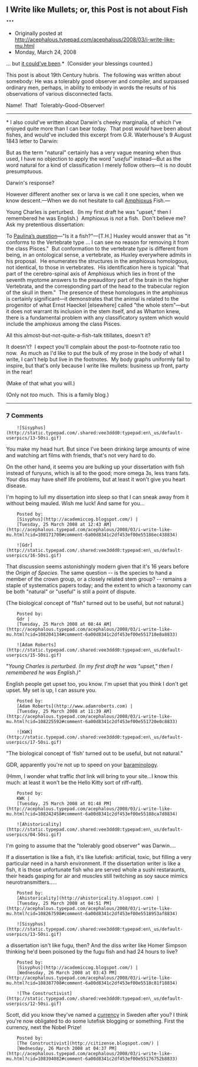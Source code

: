 ## I Write like Mullets; or, this Post is not about Fish ...

 * Originally posted at http://acephalous.typepad.com/acephalous/2008/03/i-write-like-mu.html
 * Monday, March 24, 2008



... but [it could've been](http://www.molecularevolution.org/mbl/resources/amphioxus/).\*  (Consider your blessings counted.)

This post is about 19th Century hubris.  The following was written about somebody:
He was a tolerably good observer and compiler, and surpassed ordinary men, perhaps, in ability to embody in words the results of his observations of various disconnected facts.

Name!  That!  Tolerably-Good-Observer!  

* * *

\*
I also could've written about Darwin's cheeky marginalia, of which I've enjoyed quite more than I can bear today.  That post _would_ have been about fishes, and would've included this excerpt from G.R. Waterhouse's 9 August 1843 letter to Darwin:

But as the term "natural" certainly has a very vague meaning when thus used, I have no objection to apply the word "_useful_" instead—But as the word natural for a kind of classification I merely follow others—it is no doubt presumptuous.

Darwin's response?

However different another sex or larva is we call it one species, when we know descent.—When we do not hesitate to call [Amphioxus](http://acephalous.typepad.com/acephalous/2008/03/you-people-suck.html) Fish.—

Young Charles is perturbed.  (In my first draft he was "upset," then I remembered he was English.)  Amphioxus is _not_ a fish.  Don't believe me?  Ask my pretentious dissertation:

To [Paulina’s question](http://acephalous.typepad.com/acephalous/2007/07/simple-question.html)—"Is it a fish?"—[T.H.] Huxley would answer that as "it conforms to the Vertebrate type ... I can see no reason for removing it from the class Pisces."  But conformation to the vertebrate _type_ is different from being, in an ontological sense, a vertebrate, as Huxley everywhere admits in his proposal.  He enumerates the structures in the amphioxus homologous, not identical, to those in vertebrates.  His identification here is typical: "that part of the cerebro-spinal axis of Amphioxus which lies in front of the seventh myotome answers to the preauditory part of the brain in the higher Vertebrata, and the corresponding part of the head to the trabecular region of the skull in them."  The presence of these homologues in the amphioxus is certainly significant—it demonstrates that the animal is related to the progenitor of what Ernst Haeckel [elsewhere] called "the whole stem"—but it does not warrant its inclusion in the stem itself, and as Wharton knew, there is a fundamental problem with any classificatory system which would include the amphioxus among the class Pisces.

All this almost-but-not-quite-a-fish-talk titillates, doesn't it?

It doesn't?  I expect you'll complain about the post-to-footnote ratio too now.  As much as I'd like to put the bulk of my prose in the body of what I write, I can't help but live in the footnotes.  My body graphs uniformly fail to inspire, but that's only because I write like mullets: business up front, party in the rear!  

(Make of that what you will.)

(Only not _too_ much.  This is a family blog.)

		

* * *

### 7 Comments 

		

                
[]()

	

		![Sisyphus](http://static.typepad.com/.shared:vee3ddd0:typepad:en\_us/default-userpics/13-50si.gif)
	

	

		

You make my head hurt. But since I've been drinking large amounts of wine and watching art films with friends, that's not very hard to do.

On the other hand, it seems you are bulking up your dissertation with fish instead of funyuns, which is all to the good; more omega 3s, less trans fats. Your diss may have shelf life problems, but at least it won't give you heart disease. 

I'm hoping to lull my dissertation into sleep so that I can sneak away from it without being mauled. Wish me luck! And same for you...

	

		Posted by:
		[Sisyphus](http://academiccog.blogspot.com/) |
		[Tuesday, 25 March 2008 at 12:43 AM](http://acephalous.typepad.com/acephalous/2008/03/i-write-like-mu.html?cid=108171700#comment-6a00d8341c2df453ef00e55186ec438834)

[]()

	

		![Gdr](http://static.typepad.com/.shared:vee3ddd0:typepad:en\_us/default-userpics/16-50si.gif)
	

	

		

That discussion seems astonishingly modern given that it's 16 years before the _Origin of Species_. The same question -- is the species to hand a member of the crown group, or a closely related stem group? -- remains a staple of systematics papers today; and the extent to which a taxonomy can be both "natural" or "useful" is still a point of dispute.

(The biological concept of "fish" turned out to be useful, but not natural.)

	

		Posted by:
		Gdr |
		[Tuesday, 25 March 2008 at 08:44 AM](http://acephalous.typepad.com/acephalous/2008/03/i-write-like-mu.html?cid=108204134#comment-6a00d8341c2df453ef00e551718e8a8833)

[]()

	

		![Adam Roberts](http://static.typepad.com/.shared:vee3ddd0:typepad:en\_us/default-userpics/15-50si.gif)
	

	

		

"_Young Charles is perturbed.  (In my first draft he was "upset," then I remembered he was English.)_"

English people get upset too, you know.  I'm upset that you think I don't get upset.  My set is up, I can assure you.

	

		Posted by:
		[Adam Roberts](http://www.adamroberts.com) |
		[Tuesday, 25 March 2008 at 11:39 AM](http://acephalous.typepad.com/acephalous/2008/03/i-write-like-mu.html?cid=108225592#comment-6a00d8341c2df453ef00e551720e0c8833)

[]()

	

		![KWK](http://static.typepad.com/.shared:vee3ddd0:typepad:en\_us/default-userpics/17-50si.gif)
	

	

		

"The biological concept of 'fish' turned out to be useful, but not natural."

GDR, apparently you're not up to speed on your [baraminology](http://en.wikipedia.org/wiki/Baraminology).

(Hmm, I wonder what traffic _that_ link will bring to your site...I know this much: at least it won't be the Hello Kitty sort of riff-raff).

	

		Posted by:
		KWK |
		[Tuesday, 25 March 2008 at 01:48 PM](http://acephalous.typepad.com/acephalous/2008/03/i-write-like-mu.html?cid=108242458#comment-6a00d8341c2df453ef00e55188ca7d8834)

[]()

	

		![Ahistoricality](http://static.typepad.com/.shared:vee3ddd0:typepad:en\_us/default-userpics/04-50si.gif)
	

	

		

I'm going to assume that the "tolerably good observer" was Darwin....

If a dissertation is like a fish, it's like lutefisk: artificial, toxic, but filling a very particular need in a harsh environment. If the dissertation writer is like a fish, it is those unfortunate fish who are served whole a sushi restaraunts, their heads gasping for air and muscles still twitching as soy sauce mimics neurotransmitters.....

	

		Posted by:
		[Ahistoricality](http://ahistoricality.blogspot.com) |
		[Tuesday, 25 March 2008 at 04:51 PM](http://acephalous.typepad.com/acephalous/2008/03/i-write-like-mu.html?cid=108267598#comment-6a00d8341c2df453ef00e5518953af8834)

[]()

	

		![Sisyphus](http://static.typepad.com/.shared:vee3ddd0:typepad:en\_us/default-userpics/13-50si.gif)
	

	

		

a dissertation isn't like fugu, then? And the diss writer like Homer Simpson thinking he'd been poisoned by the fugu fish and had 24 hours to live?

	

		Posted by:
		[Sisyphus](http://academiccog.blogspot.com/) |
		[Wednesday, 26 March 2008 at 03:43 PM](http://acephalous.typepad.com/acephalous/2008/03/i-write-like-mu.html?cid=108387708#comment-6a00d8341c2df453ef00e5518c81f18834)

[]()

	

		![The Constructivist](http://static.typepad.com/.shared:vee3ddd0:typepad:en\_us/default-userpics/12-50si.gif)
	

	

		

Scott, did you know they've named a [currency]() in Sweden after you?  I think you're now obligated to do some lutefisk blogging or something.  First the currency, next the Nobel Prize!

	

		Posted by:
		[The Constructivist](http://citizense.blogspot.com/) |
		[Wednesday, 26 March 2008 at 04:37 PM](http://acephalous.typepad.com/acephalous/2008/03/i-write-like-mu.html?cid=108394082#comment-6a00d8341c2df453ef00e55176752b8833)

		

        